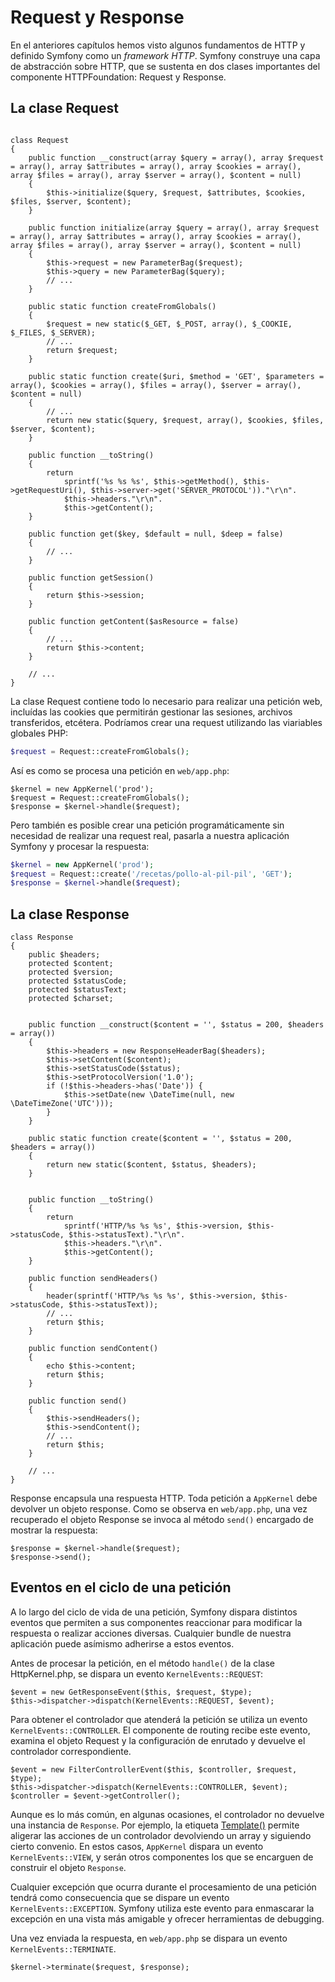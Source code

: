 # Request y Response

En el anteriores capítulos hemos visto algunos fundamentos de HTTP y definido Symfony como un *framework HTTP*. Symfony construye una capa de abstracción sobre HTTP, que se sustenta en dos clases importantes del componente HTTPFoundation: Request y Response.

## La clase Request

```Request.php

class Request
{
    public function __construct(array $query = array(), array $request = array(), array $attributes = array(), array $cookies = array(), array $files = array(), array $server = array(), $content = null)
    {
        $this->initialize($query, $request, $attributes, $cookies, $files, $server, $content);
    }

    public function initialize(array $query = array(), array $request = array(), array $attributes = array(), array $cookies = array(), array $files = array(), array $server = array(), $content = null)
    {
        $this->request = new ParameterBag($request);
        $this->query = new ParameterBag($query);
        // ...
    }

    public static function createFromGlobals()
    {
        $request = new static($_GET, $_POST, array(), $_COOKIE, $_FILES, $_SERVER);
        // ...
        return $request;
    }

    public static function create($uri, $method = 'GET', $parameters = array(), $cookies = array(), $files = array(), $server = array(), $content = null)
    {
        // ...
        return new static($query, $request, array(), $cookies, $files, $server, $content);
    }

    public function __toString()
    {
        return
            sprintf('%s %s %s', $this->getMethod(), $this->getRequestUri(), $this->server->get('SERVER_PROTOCOL'))."\r\n".
            $this->headers."\r\n".
            $this->getContent();
    }

    public function get($key, $default = null, $deep = false)
    {
        // ...
    }

    public function getSession()
    {
        return $this->session;
    }

    public function getContent($asResource = false)
    {
        // ...
        return $this->content;
    }

    // ...
}
```

La clase Request contiene todo lo necesario para realizar una petición web, incluídas las cookies que permitirán gestionar las sesiones, archivos transferidos, etcétera. Podríamos crear una request utilizando las viariables globales PHP:

```php
$request = Request::createFromGlobals();
```
Así es como se procesa una petición en `web/app.php`:

```
$kernel = new AppKernel('prod');
$request = Request::createFromGlobals();
$response = $kernel->handle($request);
```

Pero también es posible crear una petición programáticamente sin necesidad de realizar una request real, pasarla a nuestra aplicación Symfony y procesar la respuesta:

```php
$kernel = new AppKernel('prod');
$request = Request::create('/recetas/pollo-al-pil-pil', 'GET');
$response = $kernel->handle($request);
```


## La clase Response

```Response.php
class Response
{
    public $headers;
    protected $content;
    protected $version;
    protected $statusCode;
    protected $statusText;
    protected $charset;


    public function __construct($content = '', $status = 200, $headers = array())
    {
        $this->headers = new ResponseHeaderBag($headers);
        $this->setContent($content);
        $this->setStatusCode($status);
        $this->setProtocolVersion('1.0');
        if (!$this->headers->has('Date')) {
            $this->setDate(new \DateTime(null, new \DateTimeZone('UTC')));
        }
    }

    public static function create($content = '', $status = 200, $headers = array())
    {
        return new static($content, $status, $headers);
    }


    public function __toString()
    {
        return
            sprintf('HTTP/%s %s %s', $this->version, $this->statusCode, $this->statusText)."\r\n".
            $this->headers."\r\n".
            $this->getContent();
    }

    public function sendHeaders()
    {
        header(sprintf('HTTP/%s %s %s', $this->version, $this->statusCode, $this->statusText));
        // ...
        return $this;
    }

    public function sendContent()
    {
        echo $this->content;
        return $this;
    }

    public function send()
    {
        $this->sendHeaders();
        $this->sendContent();
        // ...
        return $this;
    }

    // ...
}
```

Response encapsula una respuesta HTTP. Toda petición a `AppKernel` debe devolver un objeto response. Como se observa en `web/app.php`, una vez recuperado el objeto Response se invoca al método `send()` encargado de mostrar la respuesta:


```
$response = $kernel->handle($request);
$response->send();
```


## Eventos en el ciclo de una petición

A lo largo del ciclo de vida de una petición, Symfony dispara distintos eventos que permiten a sus componentes reaccionar para modificar la respuesta o realizar acciones diversas. Cualquier bundle de nuestra aplicación puede asímismo adherirse a estos eventos.

Antes de procesar la petición, en el método `handle()` de la clase HttpKernel.php, se dispara un evento `KernelEvents::REQUEST`:


```
$event = new GetResponseEvent($this, $request, $type);
$this->dispatcher->dispatch(KernelEvents::REQUEST, $event);
```

Para obtener el controlador que atenderá la petición se utiliza un evento `KernelEvents::CONTROLLER`. El componente de routing recibe este evento, examina el objeto Request y la configuración de enrutado y devuelve el controlador correspondiente.

```
$event = new FilterControllerEvent($this, $controller, $request, $type);
$this->dispatcher->dispatch(KernelEvents::CONTROLLER, $event);
$controller = $event->getController();
```

Aunque es lo más común, en algunas ocasiones, el controlador no devuelve una instancia de `Response`. Por ejemplo, la etiqueta [Template()](http://symfony.com/doc/current/bundles/SensioFrameworkExtraBundle/annotations/view.html) permite aligerar las acciones de un controlador devolviendo un array y siguiendo cierto convenio. En estos casos, `AppKernel` dispara un evento `KernelEvents::VIEW`, y serán otros componentes los que se encarguen de construir el objeto `Response`.


Cualquier excepción que ocurra durante el procesamiento de una petición tendrá como consecuencia que se dispare un evento `KernelEvents::EXCEPTION`. Symfony utiliza este evento para enmascarar la excepción en una vista más amigable y ofrecer herramientas de debugging.


Una vez enviada la respuesta, en `web/app.php` se dispara un evento `KernelEvents::TERMINATE`.

```
$kernel->terminate($request, $response);
```


